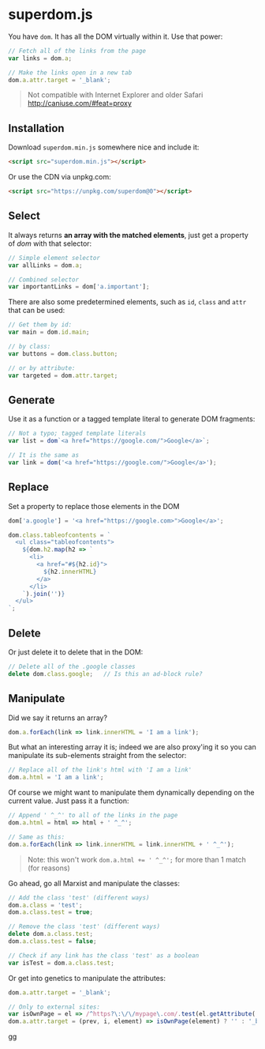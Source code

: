 # superdom.js

You have `dom`. It has all the DOM virtually within it. Use that power:

```js
// Fetch all of the links from the page
var links = dom.a;

// Make the links open in a new tab
dom.a.attr.target = '_blank';
```

> Not compatible with Internet Explorer and older Safari http://caniuse.com/#feat=proxy


## Installation

Download `superdom.min.js` somewhere nice and include it:

```html
<script src="superdom.min.js"></script>
```

Or use the CDN via unpkg.com:

```html
<script src="https://unpkg.com/superdom@0"></script>
```



## Select

It always returns **an array with the matched elements**, just get a property of *dom* with that selector:

```js
// Simple element selector
var allLinks = dom.a;

// Combined selector
var importantLinks = dom['a.important'];
```

There are also some predetermined elements, such as `id`, `class` and `attr` that can be used:

```js
// Get them by id:
var main = dom.id.main;

// by class:
var buttons = dom.class.button;

// or by attribute:
var targeted = dom.attr.target;
```



## Generate

Use it as a function or a tagged template literal to generate DOM fragments:

```js
// Not a typo; tagged template literals
var list = dom`<a href="https://google.com/">Google</a>`;

// It is the same as
var link = dom('<a href="https://google.com/">Google</a>');
```



## Replace

Set a property to replace those elements in the DOM

```js
dom['a.google'] = '<a href="https://google.com>">Google</a>';

dom.class.tableofcontents = `
  <ul class="tableofcontents">
    ${dom.h2.map(h2 => `
      <li>
        <a href="#${h2.id}">
          ${h2.innerHTML}
        </a>
      </li>
    `).join('')}
  </ul>
`;
```


## Delete

Or just delete it to delete that in the DOM:

```js
// Delete all of the .google classes
delete dom.class.google;   // Is this an ad-block rule?
```



## Manipulate

Did we say it returns an array?

```js
dom.a.forEach(link => link.innerHTML = 'I am a link');
```

But what an interesting array it is; indeed we are also proxy'ing it so you can manipulate its sub-elements straight from the selector:

```js
// Replace all of the link's html with 'I am a link'
dom.a.html = 'I am a link';
```

Of course we might want to manipulate them dynamically depending on the current value. Just pass it a function:

```js
// Append ' ^_^' to all of the links in the page
dom.a.html = html => html + ' ^_^';

// Same as this:
dom.a.forEach(link => link.innerHTML = link.innerHTML + ' ^_^');
```

> Note: this won't work `dom.a.html += ' ^_^';` for more than 1 match (for reasons)

Go ahead, go all Marxist and manipulate the classes:

```js
// Add the class 'test' (different ways)
dom.a.class = 'test';
dom.a.class.test = true;

// Remove the class 'test' (different ways)
delete dom.a.class.test;
dom.a.class.test = false;

// Check if any link has the class 'test' as a boolean
var isTest = dom.a.class.test;
```

Or get into genetics to manipulate the attributes:

```js
dom.a.attr.target = '_blank';

// Only to external sites:
var isOwnPage = el => /^https?\:\/\/mypage\.com/.test(el.getAttribute('href');
dom.a.attr.target = (prev, i, element) => isOwnPage(element) ? '' : '_blank';
```
gg

